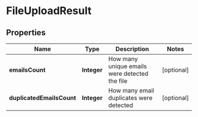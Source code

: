 

# FileUploadResult


## Properties

| Name | Type | Description | Notes |
|------------ | ------------- | ------------- | -------------|
|**emailsCount** | **Integer** | How many unique emails were detected the file |  [optional] |
|**duplicatedEmailsCount** | **Integer** | How many email duplicates were detected |  [optional] |



